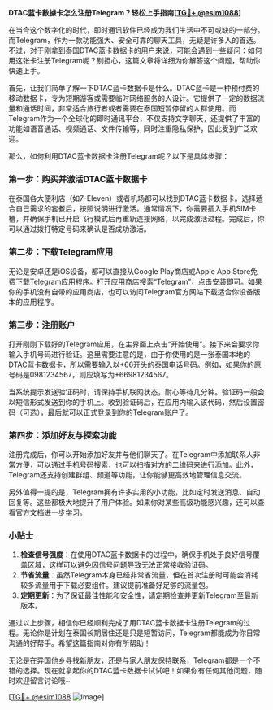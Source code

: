 **DTAC蓝卡數據卡怎么注册Telegram？轻松上手指南[[TG💪+ @esim1088](https://t.me/s/esim1088)]**

在当今这个数字化的时代，即时通讯软件已经成为我们生活中不可或缺的一部分。而Telegram，作为一款功能强大、安全可靠的聊天工具，无疑是许多人的首选。不过，对于刚拿到泰国DTAC蓝卡数据卡的用户来说，可能会遇到一些疑问：如何用这张卡注册Telegram呢？别担心，这篇文章将详细为你解答这个问题，帮助你快速上手。

首先，让我们简单了解一下DTAC蓝卡数据卡是什么。DTAC蓝卡是一种预付费的移动数据卡，专为短期游客或需要临时网络服务的人设计。它提供了一定的数据流量和通话时间，非常适合旅行者或者需要在泰国短暂停留的人群使用。而Telegram作为一个全球化的即时通讯平台，不仅支持文字聊天，还提供了丰富的功能如语音通话、视频通话、文件传输等，同时注重隐私保护，因此受到广泛欢迎。

那么，如何利用DTAC蓝卡数据卡注册Telegram呢？以下是具体步骤：

### 第一步：购买并激活DTAC蓝卡数据卡

在泰国各大便利店（如7-Eleven）或者机场都可以找到DTAC蓝卡数据卡。选择适合自己需求的套餐后，按照说明进行激活。通常情况下，你需要插入手机SIM卡槽，并确保手机已开启飞行模式后再重新连接网络，以完成激活过程。完成后，你可以通过拨打特定号码来确认是否成功激活。

### 第二步：下载Telegram应用

无论是安卓还是iOS设备，都可以直接从Google Play商店或Apple App Store免费下载Telegram应用程序。打开应用商店搜索“Telegram”，点击安装即可。如果你的手机没有自带的应用商店，也可以访问Telegram官方网站下载适合你设备版本的应用程序。

### 第三步：注册账户

打开刚刚下载好的Telegram应用，在主界面上点击“开始使用”。接下来会要求你输入手机号码进行验证。这里需要注意的是，由于你使用的是一张泰国本地的DTAC蓝卡数据卡，所以需要输入以+66开头的泰国电话号码。例如，如果你的原号码是0981234567，则应填写为+66981234567。

当系统提示发送验证码时，请保持手机联网状态，耐心等待几分钟。验证码一般会以短信形式发送到你的手机上。收到验证码后，在应用内输入该代码，然后设置密码（可选），最后就可以正式登录到你的Telegram账户了。

### 第四步：添加好友与探索功能

注册完成后，你可以开始添加好友并与他们聊天了。在Telegram中添加联系人非常方便，可以通过手机号码搜索，也可以扫描对方的二维码来进行添加。此外，Telegram还支持创建群组、频道等功能，让你能够更高效地管理信息交流。

另外值得一提的是，Telegram拥有许多实用的小功能，比如定时发送消息、自动回复等。这些都极大地提升了用户体验。如果你对某些高级功能感兴趣，还可以查看官方文档进一步学习。

### 小贴士

1. **检查信号强度**：在使用DTAC蓝卡数据卡的过程中，确保手机处于良好信号覆盖区域，这样可以避免因信号问题导致无法正常接收验证码。
2. **节省流量**：虽然Telegram本身已经非常省流量，但在首次注册时可能会消耗较多流量用于下载必要组件。建议提前准备好足够的流量包。
3. **定期更新**：为了保证最佳性能和安全性，请定期检查并更新Telegram至最新版本。

通过以上步骤，相信你已经顺利完成了用DTAC蓝卡数据卡注册Telegram的过程。无论你是计划在泰国长期居住还是只是短暂访问，Telegram都能成为你日常沟通的好帮手。希望这篇指南对你有所帮助！

无论是在异国他乡寻找新朋友，还是与家人朋友保持联系，Telegram都是一个不错的选择。现在就拿起你的DTAC蓝卡数据卡试试吧！如果你有任何其他问题，随时欢迎留言讨论哦~

[[TG💪+ @esim1088](https://t.me/s/esim1088) ![Image](https://i.postimg.cc/4NQfJmqS/Snipaste-2025-05-13-00-14-12.png)]